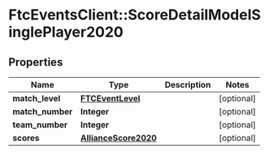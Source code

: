 # FtcEventsClient::ScoreDetailModelSinglePlayer2020

## Properties
Name | Type | Description | Notes
------------ | ------------- | ------------- | -------------
**match_level** | [**FTCEventLevel**](FTCEventLevel.md) |  | [optional] 
**match_number** | **Integer** |  | [optional] 
**team_number** | **Integer** |  | [optional] 
**scores** | [**AllianceScore2020**](AllianceScore2020.md) |  | [optional] 

